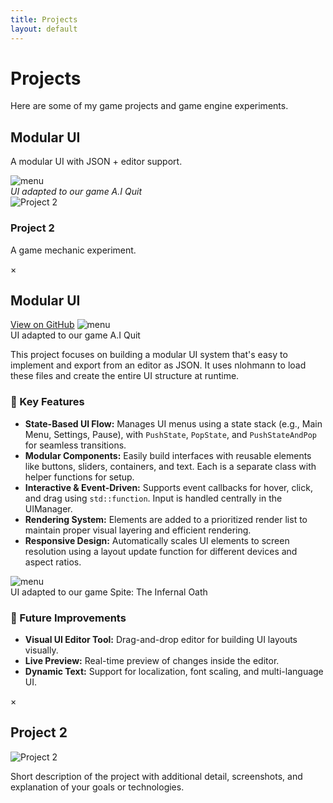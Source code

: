 ```yaml
---
title: Projects
layout: default
---
```


# Projects  
Here are some of my game projects and game engine experiments.

<div class="project-grid">

  <!-- Project 1 -->
  <div class="project-card" onclick="openModal('modal1')">
    <h2>Modular UI</h2>
    <p>A modular UI with JSON + editor support.</p>
    <img src="{{ '/assets/images/menu.gif' | relative_url }}" alt="menu">
  <figcaption><i>UI adapted to our game A.I Quit</i></figcaption>
  </div>

  <!-- Project 2 -->
  <div class="project-card" onclick="openModal('modal2')">
    <img src="/assets/images/project2.png" alt="Project 2">
    <h3>Project 2</h3>
    <p>A game mechanic experiment.</p>
  </div>

</div>

<!-- Modals -->

<!-- Modal 1 -->
<div class="modal" id="modal1">
  <div class="modal-content">
    <span class="close-button" onclick="closeModal('modal1')">&times;</span>
    <h2>Modular UI</h2><a href="https://github.com/CaptainMeehan/modular-ui" target="_blank">View on GitHub</a>
    <img src="{{ '/assets/images/menu.gif' | relative_url }}" alt="menu">
  <figcaption>UI adapted to our game A.I Quit</figcaption>
    <p>This project focuses on building a modular UI system that's easy to implement and export from an editor as JSON. It uses nlohmann to load these files and create the entire UI structure at runtime.</p>
    <h3>🔧 Key Features</h3>
    <ul>
      <li><strong>State-Based UI Flow:</strong> Manages UI menus using a state stack (e.g., Main Menu, Settings, Pause), with <code>PushState</code>, <code>PopState</code>, and <code>PushStateAndPop</code> for seamless transitions.</li>
      <li><strong>Modular Components:</strong> Easily build interfaces with reusable elements like buttons, sliders, containers, and text. Each is a separate class with helper functions for setup.</li>
      <li><strong>Interactive & Event-Driven:</strong> Supports event callbacks for hover, click, and drag using <code>std::function</code>. Input is handled centrally in the UIManager.</li>
      <li><strong>Rendering System:</strong> Elements are added to a prioritized render list to maintain proper visual layering and efficient rendering.</li>
      <li><strong>Responsive Design:</strong> Automatically scales UI elements to screen resolution using a layout update function for different devices and aspect ratios.</li>
    </ul>
    <img src="{{ '/assets/images/spite1.gif' | relative_url }}" alt="menu">
  <figcaption>UI adapted to our game Spite: The Infernal Oath</figcaption>
    <h3>🌱 Future Improvements</h3>
    <ul>
      <li><strong>Visual UI Editor Tool:</strong> Drag-and-drop editor for building UI layouts visually.</li>
      <li><strong>Live Preview:</strong> Real-time preview of changes inside the editor.</li>
      <li><strong>Dynamic Text:</strong> Support for localization, font scaling, and multi-language UI.</li>
    </ul>
  </div>
</div>

<!-- Modal 2 -->
<div class="modal" id="modal2">
  <div class="modal-content">
    <span class="close-button" onclick="closeModal('modal2')">&times;</span>
    <h2>Project 2</h2>
    <img src="/assets/images/project2.png" alt="Project 2">
    <p>Short description of the project with additional detail, screenshots, and explanation of your goals or technologies.</p>
  </div>
</div>
